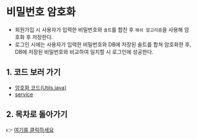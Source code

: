 # 비밀번호 암호화
- 회원가입 시 사용자가 입력한 비밀번호와 `솔트`를 합친 후 `해쉬 알고리즘`을 사용해 암호화 후 저장한다.
- 로그인 시에는 사용자가 입력한 비밀번호와 DB에 저장된 솔트를 합쳐 암호화한 후, DB에 저장된 비밀번호와 비교하여 일치할 시 로그인에 성공한다.
## 1. 코드 보러 가기
- [암호화 코드(Utils.java)](https://github.com/geniushyeon/KH-FINAL-PROJECT/blob/main/src/main/java/kr/or/eutchapedia/login/controller/Utils.java)
- [service](https://github.com/geniushyeon/KH-FINAL-PROJECT/blob/main/src/main/java/kr/or/eutchapedia/login/service/MemberService.java)

## 2. 목차로 돌아가기
👉 [여기를 클릭하세요](/kh-final-project/README.md)